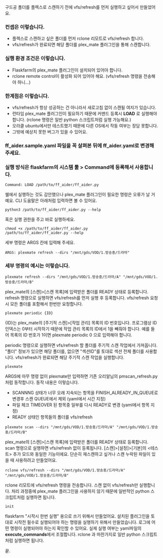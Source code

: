 구드공 폴더를 플렉스로 스캔하기 전에 vfs/refresh를 먼저 실행하고 싶어서 만들었어요.

### 컨셉은 이렇습니다.

- 플렉스로 스캔하고 싶은 폴더를 먼저 rclone 리모트로 vfs/refresh 합니다.
- vfs/refresh가 완료되면 해당 폴더를 plex_mate 플러그인을 통해 스캔합니다.

### 실행 환경 조건은 이렇습니다.

- Flaskfarm의 plex_mate 플러그인이 설치되어 있어야 합니다.
- rclone remote control이 활성화 되어 있어야 해요. (vfs/refresh 명령을 전송해야 하니...)

### 한계점은 이렇습니다.

- vfs/refresh가 항상 성공하는 건 아니라서 새로고침 없이 스캔될 여지가 있습니다.
- 런타임 plex_mate 플러그인이 필요하기 때문에 커맨드 등록시 **LOAD** 로 실행해야 합니다. (rclone 명령은 일반 python 스크립트처럼 실행 가능해요.)
- 오라클 ubuntu에서만 테스트했기 때문에 다른 OS에서 작동 여부는 장담 못합니다.
- 그밖에 예상치 못한 버그가 있을 수 있어요.

### ff_aider.sample.yaml 파일을 꼭 살펴본 뒤에 ff_aider.yaml로 변경해 주세요.

### 실행 방식은 flaskfarm의 시스템 툴 > Command에 등록해서 사용합니다.

```
Command: LOAD /path/to/ff_aider/ff_aider.py
```

쉘에서 실행하는 것도 감안했으나 plex_mate 플러그인이 필요한 명령은 오류가 날 거예요.
CLI 도움말은 아래처럼 입력하면 볼 수 있어요.

```
python3 /path/to/ff_aider/ff_aider.py --help
```

혹은 실행 권한을 주고 바로 실행하세요.

```
chmod +x /path/to/ff_aider/ff_aider.py
/path/to/ff_aider/ff_aider.py --help
```

세부 명령은 ARGS 칸에 입력해 주세요.

```
ARGS: plexmate refresh --dirs "/mnt/gds/VOD/1.방송중/드라마"
```

### 세부 명령의 예시는 이렇습니다.

```
plexmate refresh --dirs "/mnt/gds/VOD/1.방송중/드라마/A" "/mnt/gds/VOD/1.방송중/드라마/B"
```

plex_mate의 [스캔]>[스캔 목록]에 입력받은 폴더를 READY 상태로 등록합니다.
refresh 명령으로 실행하면 vfs/refresh를 먼저 실행 후 등록합니다.
vfs/refresh 요청시 모든 폴더를 포함해서 한번만 요청합니다.

```
plexmate periodic {ID}
```

{ID}는 plex_mate의 [주기적 스캔]>[작업 관리] 목록의 ID 번호입니다.
프로그램상 ID 인덱스는 0부터 시작하기 때문에 작업 관리 목록의 ID에서 1을 빼줘야 합니다.
예를 들어 목록의 ID 번호가 1이면 plexmate periodic 0 으로 입력해야 합니다.

periodic 명령으로 실행하면 vfs/refresh 할 폴더를 주기적 스캔 작업에서 가져옵니다.
"폴더" 정보가 있으면 해당 폴더를, 없으면 "섹션ID"를 토대로 섹션 전체 폴더를 사용합니다.
vfs/refresh가 완료되면 해당 주기적 스캔 작업을 실행합니다.

```
plexmate
```

ARGS에 아무 명령 없이 plexmate만 입력하면 기존 오리알님의 pmscan_refresh.py 처럼 동작합니다.
동작 내용은 이렇습니다.

- SCANNNG 상태가 너무 오래 지속되는 항목을 FINISH_ALREADY_IN_QUEUE로 변경후 스캔 QUEUE에서 제외 (yaml에서 시간 지정)
- 파일 체크 TIMEOVER 된 항목중 일부를 다시 READY로 변경 (yaml에서 항목 지정)
- READY 상태인 항목들의 폴더를 vfs/refresh

```
plexmate scan --dirs "/mnt/gds/VOD/1.방송중/드라마/A" "/mnt/gds/VOD/1.방송중/드라마/B"
```

plex_mate의 [스캔]>[스캔 목록]에 입력받은 폴더를 READY 상태로 등록합니다.
scan 명령으로 실행하면 vfs/refresh 없이 등록됩니다.
[스캔]>[설정]>[기본]의 <테스트> 추가 모드와 동일한 기능이에요.
단순히 재스캔하고 싶거나 스캔 누락된 파일이 있을 때 사용하려고 만들었어요.

```
rclone vfs/refresh --dirs "/mnt/gds/VOD/1.방송중/드라마/A" "/mnt/gds/VOD/1.방송중/드라마/B"
```

rclone 리모트에 vfs/refresh 명령을 전송합니다.
스캔 없이 vfs/refresh만 실행합니다.
처리 과정중에 plex_mate 플러그인을 사용하지 않기 때문에 일반적인 python 스크립트처럼 실행하면 됩니다.

```
init
```

flaskfarm "시작시 한번 실행" 용으로 쓰기 위해서 만들었어요.
설치된 플러그인을 토대로 시작전 필수로 실행되어야 하는 명령을 실행하기 위해서 만들었습니다.
로그에 어떤 명령이 실행되어야 하는지 확인할 수 있어요.
실제 실행 여부는 yaml파일의 **execute_commands**에서 조절합니다.
rclone 과 마찬가지로 일반 python 스크립트처럼 실행하면 됩니다.

끝.
